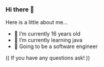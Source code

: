 ### Hi there 👋

Here is a little about me...

- 🔭 I’m currently 16 years old
- 🌱 I’m currently learning java
- 👯 Going to be a software engineer

(( If you have any questions ask! ))
